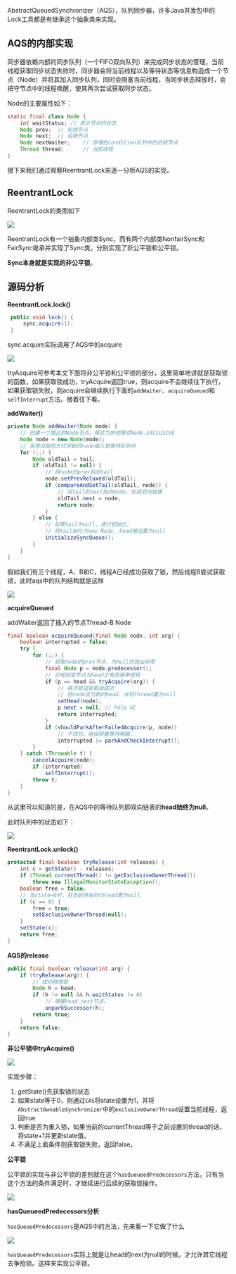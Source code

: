 AbstractQueuedSynchronizer（AQS），队列同步器，许多Java并发包中的Lock工具都是有继承这个抽象类来实现。

## AQS的内部实现

同步器依赖内部的同步队列（一个FIFO双向队列）来完成同步状态的管理，当前线程获取同步状态失败时，同步器会将当前线程以及等待状态等信息构造成一个节点（Node）并将其加入同步队列，同时会阻塞当前线程，当同步状态释放时，会把守节点中的线程唤醒，使其再次尝试获取同步状态。

Node的主要属性如下：

```java
static final class Node {
    int waitStatus; // 表示节点的状态
    Node prev;	// 前继节点
    Node next; 	// 后继节点
    Node nextWaiter; 	// 存储在condition队列中的后继节点
    Thread thread; 		// 当前线程
}
```

接下来我们通过观察ReentrantLock来逐一分析AQS的实现。

## ReentrantLock

ReentrantLock的类图如下

![](http://img.fosuchao.com/20200306175720.png)

ReentrantLock有一个抽象内部类Sync，而有两个内部类NonfairSync和FairSync继承并实现了Sync类，分别实现了非公平锁和公平锁。

**Sync本身就是实现的非公平锁**。

## 源码分析

**ReentrantLock.lock()**

```java
 public void lock() {
     sync.acquire(1);
 }
```

sync.acquire实际调用了AQS中的acquire

![](http://img.fosuchao.com/20200306191418.png)

​		tryAcquire可参考本文下面将非公平锁和公平锁的部分，这里简单地讲就是获取锁的函数，如果获取锁成功，tryAcquire返回true，则acquire不会继续往下执行，如果获取锁失败，则acquire会继续执行下面的`addWaiter`、`acquireQueued`和`selfInterrupt`方法。接着往下看。

**addWaiter()**

```java
private Node addWaiter(Node mode) {
    // 创建一个独占的Node节点，模式为排他模式Node.EXCLUSIVE
    Node node = new Node(mode);
    // 采用自旋的方式将新的node插入到等待队列中
    for (;;) {
        Node oldTail = tail;
        if (oldTail != null) {
            // 将node的prev指向tail
            node.setPrevRelaxed(oldTail);
            if (compareAndSetTail(oldTail, node)) {
                // 将tail的next指向node，形成双向链表
                oldTail.next = node;
                return node;
            }
        } else {
            // 如果tail为null，进行初始化。
            // 将tail始化为new Node, head被设置为null
            initializeSyncQueue();
        }
    }
}
```

假如我们有三个线程，A、B和C，线程A已经成功获取了锁，然后线程B尝试获取锁，此时aqs中的队列结构就是这样

![](http://img.fosuchao.com/20200306193726.png)

**acquireQueued**

addWaiter返回了插入的节点Thread-B Node

```java
final boolean acquireQueued(final Node node, int arg) {
    boolean interrupted = false;
    try {
        for (;;) {
            // 获取node的prev节点，为null则抛出异常
            final Node p = node.predecessor();
            // 只有前驱节点为head才有资格争抢锁
            if (p == head && tryAcquire(arg)) {
                // 再次尝试获取锁成功
                // 将node设为新的head，并将thread置为null
                setHead(node);
                p.next = null; // help GC
                return interrupted;
            }
            if (shouldParkAfterFailedAcquire(p, node))
                // 不成功，继续阻塞等待唤醒。
                interrupted |= parkAndCheckInterrupt();
        }
    } catch (Throwable t) {
        cancelAcquire(node);
        if (interrupted)
            selfInterrupt();
        throw t;
    }
}
```

从这里可以知道的是，在AQS中的等待队列即双向链表的**head始终为null**。

此时队列中的状态如下：

![](http://img.fosuchao.com/20200306194748.png)

**ReentrantLock.unlock()**

```java
protected final boolean tryRelease(int releases) {
    int c = getState() - releases;
    if (Thread.currentThread() != getExclusiveOwnerThread())
        throw new IllegalMonitorStateException();
    boolean free = false;
    // 当state=0时，将当前持有的thread置为null
    if (c == 0) {
        free = true;
        setExclusiveOwnerThread(null);
    }
    setState(c);
    return free;
}
```

**AQS的release**

```java
public final boolean release(int arg) {
    if (tryRelease(arg)) {
        // 成功释放锁
        Node h = head;
        if (h != null && h.waitStatus != 0)
            // 唤醒head.next节点。
            unparkSuccessor(h);
        return true;
    }
    return false;
}
```

**非公平锁中tryAcquire()**

![](http://img.fosuchao.com/20200306174332.png)

实现步骤：

1. getState()先获取锁的状态
2. 如果state等于0，则通过`CAS`将state设置为1，并将`AbstractOwnableSynchronizer`中的`exclusiveOwnerThread`设置当前线程，返回true
3. 判断是否为重入锁，如果当前的currentThread等于之前设置的thread的话，将state+1并更新state值。
4. 不满足上面条件则获取锁失败，返回false。

**公平锁**

公平锁的实现与非公平锁的差别就在这个`hasQueueedPredecessors`方法，只有当这个方法的条件满足时，才继续进行后续的获取锁操作。

![](http://img.fosuchao.com/20200306175117.png)

**hasQueueedPredecessors分析**

`hasQueuedPredecessors`是AQS中的方法，先来看一下它做了什么

![](http://img.fosuchao.com/20200306175059.png)

`hasQueuedPredecessors`实际上就是让head的next为null的时候，才允许其它线程去争抢锁。这样来实现公平锁。